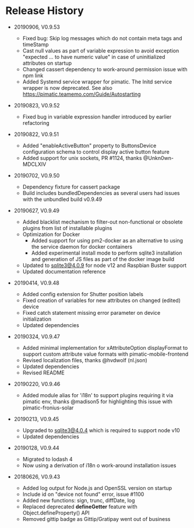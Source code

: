 # Release History

* 20190906, V0.9.53
    * Fixed bug: Skip log messages which do not contain meta tags and timeStamp
    * Cast null values as part of variable expression to avoid exception "expected ... to have numeric value"
      in case of uninitialized attributes on startup
    * Changed cassert dependency to work-around permission issue with npm link
    * Added Systemd service wrapper for pimatic. The Initd service wrapper is now deprecated. See also
      https://pimatic.teamemo.com/Guide/Autostarting
      
* 20190823, V0.9.52
    * Fixed bug in variable expression handler introduced by earlier refactoring
    
* 20190822, V0.9.51
    * Added "enableActiveButton" property to ButtonsDevice configuration schema to control 
      display active button feature
    * Added support for unix sockets, PR #1124, thanks @Unkn0wn-MDCLXIV
      
* 20190702, V0.9.50
    * Dependency fixture for cassert package
    * Build includes bundledDependencies as several users had issues with the unbundled
      build v0.9.49
      
* 20190627, V0.9.49
    * Added blacklist mechanism to filter-out non-functional or obsolete plugins from list of 
      installable plugins
    * Optimization for Docker
      * Added support for using pm2-docker as an alternative to using the service daemon for docker containers
      * Added experimental install mode to perform sqlite3 installation and generation of JS files as 
        part of the docker image build
    * Updated to sqlite3@4.0.9 for node v12 and Raspbian Buster support 
    * Updated documentation reference
     
* 20190414, V0.9.48
    * Added config extension for Shutter position labels
    * Fixed creation of variables for new attributes on changed (edited) device
    * Fixed catch statement missing error parameter on device initialization
    * Updated dependencies
    
* 20190324, V0.9.47
    * Added minimal implementation for xAttributeOption displayFormat to support custom attribute 
      value formats with pimatic-mobile-frontend
    * Revised localization files, thanks @hvdwolf (nl.json)
    * Updated dependencies
    * Revised README
    
* 20190220, V0.9.46
    * Added module alias for 'i18n' to support plugins requiring it via pimatic env, thanks @madison5 for
      highlighting this issue with pimatic-fronius-solar 

* 20190213, V0.9.45
    * Upgraded to sqlite3@4.0.4 which is required to support node v10
    * Updated dependencies

* 20190128, V0.9.44
    * Migrated to lodash 4
    * Now using a derivation of i18n o work-around installation issues
    
* 20180626, V0.9.43
    * Added log output for Node.js and OpenSSL version on startup
    * Include id on "device not found" error, issue #1100
    * Added new functions: sign, trunc, diffDate, log
    * Replaced deprecated __defineGetter__ feature with Object.defineProperty() API	
    * Removed gittip badge as Gittip/Gratipay went out of business
